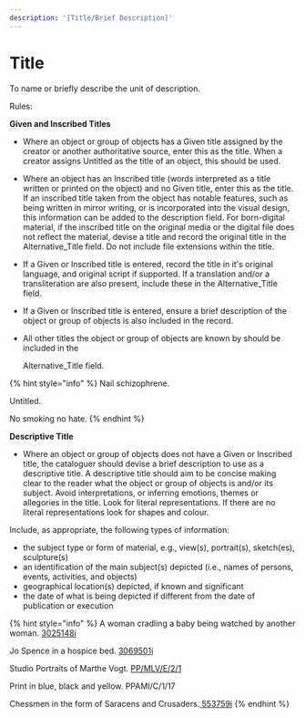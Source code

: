 ```yaml
---
description: '[Title/Brief Description]'
---
```


# Title

To name or briefly describe the unit of description. &#x20;

Rules:&#x20;

**Given and Inscribed Titles**

* Where an object or group of objects has a Given title assigned by the creator or another authoritative source, enter this as the title. When a creator assigns Untitled as the title of an object, this should be used.
* Where an object has an Inscribed title (words interpreted as a title written or printed on the object) and no Given title, enter this as the title. If an inscribed title taken from the object has notable features, such as being written in mirror writing, or is incorporated into the visual design, this information can be added to the description field. For born-digital material, if the inscribed title on the original media or the digital file does not reflect the material, devise a title and record the original title in the Alternative\_Title field. Do not include file extensions within the title.&#x20;
* If a Given or Inscribed title is entered, record the title in it's original language, and original script if supported. If a translation and/or a transliteration are also present, include these in the Alternative\_Title field.&#x20;
* If a Given or Inscribed title is entered, ensure a brief description of the object or group of objects is also included in the record.&#x20;
*   All other titles the object or group of objects are known by should be included in the

    Alternative\_Title field.

{% hint style="info" %}
Nail schizophrene.

Untitled.&#x20;

No smoking no hate.&#x20;
{% endhint %}

**Descriptive Title**

* Where an object or group of objects does not have a Given or Inscribed title, the cataloguer should devise a brief description to use as a descriptive title. A descriptive title should aim to be concise making clear to the reader what the object or group of objects is and/or its subject. Avoid interpretations, or inferring emotions, themes or allegories in the title. Look for literal representations. If there are no literal representations look for shapes and colour.

Include, as appropriate, the following types of information:

* the subject type or form of material, e.g., view(s), portrait(s), sketch(es), sculpture(s)
* an identification of the main subject(s) depicted (i.e., names of persons, events, activities, and objects)
* geographical location(s) depicted, if known and significant
* the date of what is being depicted if different from the date of publication or execution

{% hint style="info" %}
A woman cradling a baby being watched by another woman.  [3025148i](https://wellcomecollection.org/works/wsq6ybqc)

Jo Spence in a hospice bed. [3069501i](https://wellcomecollection.org/works/aat5t9wc)

Studio Portraits of Marthe Vogt.  [PP/MLV/E/2/1](https://wellcomecollection.org/works/u6dgfwtr)

Print in blue, black and yellow. PPAMI/C/1/17

Chessmen in the form of Saracens and Crusaders.[ 553759i](https://wellcomecollection.org/works/tush7jc4)
{% endhint %}
